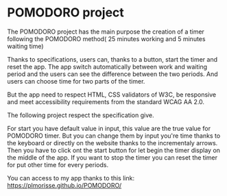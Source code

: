 # POMODORO project
The POMODORO project has the main purpose the creation of a timer following the POMODORO method( 25 minutes working 
and 5 minutes waiting time)

Thanks to specifications, users can, thanks to a button, start the timer and reset the app. The app switch automatically
between work and waiting period and the users can see the difference between the two periods. And users can choose time
for two parts of the timer.

But the app need to respect HTML, CSS validators of W3C, be responsive and meet accessibility requirements from the
standard WCAG AA 2.0.

The following project respect the specification give.

For start you have default value in input, this value are the true value for POMODORO timer. But you can change them by 
input you're time thanks to the keyboard or directly on the website thanks to the incrementaly arrows.
Then you have to click ont the start button for let begin the timer display on the middle of the app.
If you want to stop the timer you can reset the timer for put other time for every periods.

You can access to my app thanks to this link:
https://plmorisse.github.io/POMODORO/
